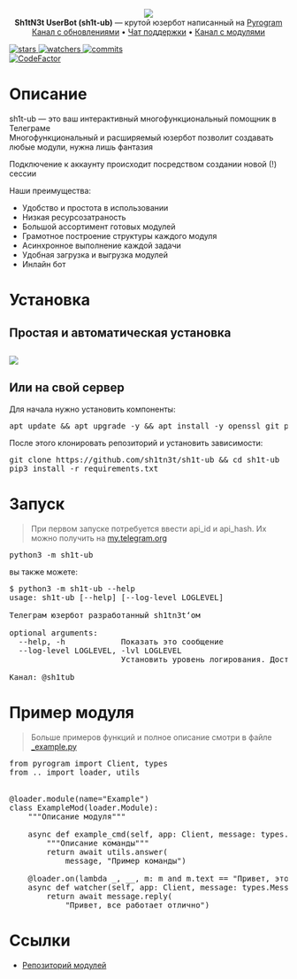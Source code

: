 <p align="center">
    <img src="https://my.fl1yd.su/sh1t-ub_nobg.png">
    <br>
    <b>Sh1tN3t UserBot (sh1t-ub)</b> — крутой юзербот написанный на <a href="https://github.com/pyrogram/pyrogram">Pyrogram</a>
    <br>
    <a href="https://t.me/sh1tub">Канал с обновлениями</a>
    •
    <a href="https://t.me/sh1tubchat">Чат поддержки</a>
    •
    <a href="https://t.me/submodules">Канал с модулями</a>
</p>

<a href="https://github.com/sh1tn3t/sh1t-ub/stargazers">
    <img src="https://badgen.net/github/stars/sh1tn3t/sh1t-ub" alt="stars">
</a>
<a href="https://github.com/sh1tn3t/sh1t-ub/watchers">
    <img src="https://badgen.net/github/watchers/sh1tn3t/sh1t-ub" alt="watchers">
</a>
<a href="https://github.com/sh1tn3t/sh1t-ub/commits/main">
    <img src="https://badgen.net/github/commits/sh1tn3t/sh1t-ub/main" alt="commits">
</a>
<br>
<a href="https://www.codefactor.io/repository/github/sh1tn3t/sh1t-ub">
    <img src="https://www.codefactor.io/repository/github/sh1tn3t/sh1t-ub/badge" alt="CodeFactor"/>
</a>


<h1>Описание</h1>

sh1t-ub — это ваш интерактивный многофункциональный помощник в Телеграме  
Многофункциональный и расширяемый юзербот позволит создавать любые модули, нужна лишь фантазия

Подключение к аккаунту происходит посредством создании новой (!) сессии

Наши преимущества:
<ul>
    <li>Удобство и простота в использовании</li>
    <li>Низкая ресурсозатраность</li>
    <li>Большой ассортимент готовых модулей</li>
    <li>Грамотное построение структуры каждого модуля</li>
    <li>Асинхронное выполнение каждой задачи</li>
    <li>Удобная загрузка и выгрузка модулей</li>
    <li>Инлайн бот</li>
</ul>


<h1>Установка</h1>

<h2>Простая и автоматическая установка<h2>

<a href="https://t.me/lavhostbot?start=U2gxdA">
    <img src="https://f.lavhost.ml/images/install_to_lavhost.png">
</a>


<h2>Или на свой сервер</h2>

Для начала нужно установить компоненты:

<pre lang="bash">
apt update && apt upgrade -y && apt install -y openssl git python3 python3-pip
</pre>

После этого клонировать репозиторий и установить зависимости:

<pre lang="bash">
git clone https://github.com/sh1tn3t/sh1t-ub && cd sh1t-ub
pip3 install -r requirements.txt
</pre>


<h1>Запуск</h1>

> При первом запуске потребуется ввести api_id и api_hash. Их можно получить на <a href="https://my.telegram.org">my.telegram.org</a>

<pre lang="bash">
python3 -m sh1t-ub
</pre>

вы также можете:

<pre lang="bash">
$ python3 -m sh1t-ub --help
usage: sh1t-ub [--help] [--log-level LOGLEVEL]

Телеграм юзербот разработанный sh1tn3t‘ом

optional arguments:
  --help, -h            Показать это сообщение
  --log-level LOGLEVEL, -lvl LOGLEVEL
                        Установить уровень логирования. Доступно: NOTSET, DEBUG, INFO, WARNING, ERROR, CRITICAL или число от 0 до 50

Канал: @sh1tub
</pre>

<h1>Пример модуля</h1>

> Больше примеров функций и полное описание смотри в файле <a href="./sh1t-ub/modules/_example.py">_example.py</a>

<pre lang="python">
from pyrogram import Client, types
from .. import loader, utils


@loader.module(name="Example")
class ExampleMod(loader.Module):
    """Описание модуля"""

    async def example_cmd(self, app: Client, message: types.Message):
        """Описание команды"""
        return await utils.answer(
            message, "Пример команды")

    @loader.on(lambda _, __, m: m and m.text == "Привет, это проверка вотчера щит-юб")
    async def watcher(self, app: Client, message: types.Message):
        return await message.reply(
            "Привет, все работает отлично")
</pre>


<h1>Ссылки</h1>

<ul>
    <li><a href="https://github.com/sh1tn3t/sub-modules">Репозиторий модулей</a></li>
</ul>
